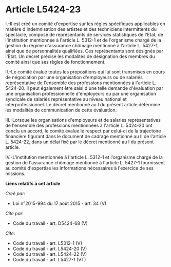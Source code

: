 # Article L5424-23

I.-Il est créé un comité d'expertise sur les règles spécifiques applicables en matière d'indemnisation des artistes et des
techniciens intermittents du spectacle, composé de représentants de services statistiques de l'Etat, de l'institution
mentionnée à l'article L. 5312-1 et de l'organisme chargé de la gestion du régime d'assurance chômage mentionné à l'article
L. 5427-1, ainsi que de personnalités qualifiées. Ces représentants sont désignés par l'Etat. Un décret précise les modalités
de désignation des membres du comité ainsi que ses règles de fonctionnement. 

II.-Le comité évalue toutes les propositions qui lui sont transmises en cours de négociation par une organisation
d'employeurs ou de salariés représentative de l'ensemble des professions mentionnées à l'article L. 5424-20. Il peut
également être saisi d'une telle demande d'évaluation par une organisation professionnelle d'employeurs ou par une
organisation syndicale de salariés représentative au niveau national et interprofessionnel. Le décret mentionné au I du
présent article détermine les modalités de communication de cette évaluation. 

III.-Lorsque les organisations d'employeurs et de salariés représentatives de l'ensemble des professions mentionnées à
l'article L. 5424-20 ont conclu un accord, le comité évalue le respect par celui-ci de la trajectoire financière figurant
dans le document de cadrage mentionné au II de l'article L. 5424-22, dans un délai fixé par le décret mentionné au I du
présent article. 

IV.-L'institution mentionnée à l'article L. 5312-1 et l'organisme chargé de la gestion de l'assurance chômage mentionné à
l'article L. 5427-1 fournissent au comité d'expertise les informations nécessaires à l'exercice de ses missions.

**Liens relatifs à cet article**

_Créé par_:

  - Loi n°2015-994 du 17 août 2015 - art. 34 (V)

_Cité par_:

  - Code du travail - art. D5424-68 (V)

_Cite_:

  - Code du travail - art. L5312-1 (V)
  - Code du travail - art. L5424-20 (V)
  - Code du travail - art. L5424-22 (V)
  - Code du travail - art. L5427-1 (VT)
